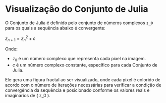 # Visualização do Conjunto de Julia

O Conjunto de Julia é definido pelo conjunto de números complexos `z_0` para os quais a sequência abaixo é convergente:

$z_{n+1} = z_n^2 + c$

Onde:
- $z_0$ é um número complexo que representa cada pixel na imagem.
- $c$ é um número complexo constante, específico para cada Conjunto de Julia.

Ele gera uma figura fractal ao ser visualizado, onde cada pixel é colorido de acordo com o número de iterações necessárias para verificar a condição de convergência da sequência e posicionado conforme os valores reais e imaginários de \( z_0 \).
